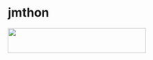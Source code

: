 # jmthon

<p align="left"><a href="https://heroku.com/deploy?template=https://github.com/Thxq1/mus1"> <img src="https://img.shields.io/badge/Deploy%20To%20Heroku-purple?style=for-the-badge&logo=heroku" width="320" height="58.45"/></a></p>
